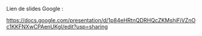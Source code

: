 Lien de slides Google :

https://docs.google.com/presentation/d/1p84eHRtnQDRHQcZKMshjFiVZnOc1KKFNXwCPAenUKgI/edit?usp=sharing
